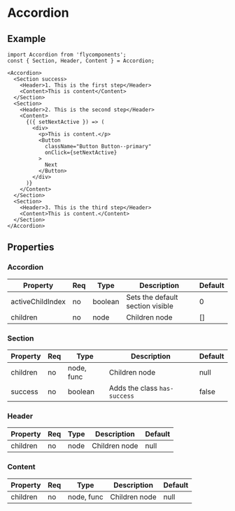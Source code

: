 # Accordion

## Example
```
import Accordion from 'flycomponents';
const { Section, Header, Content } = Accordion;

<Accordion>
  <Section success>
    <Header>1. This is the first step</Header>
    <Content>This is content</Content>
  </Section>
  <Section>
    <Header>2. This is the second step</Header>
    <Content>
      {({ setNextActive }) => (
        <div>
          <p>This is content.</p>
          <Button
            className="Button Button--primary"
            onClick={setNextActive}
          >
            Next
          </Button>
        </div>
      )}
    </Content>
  </Section>
  <Section>
    <Header>3. This is the third step</Header>
    <Content>This is content.</Content>
  </Section>
</Accordion>
```

## Properties

### Accordion

| Property         | Req   | Type                  | Description                                               | Default   |
| ---------------- | ----- | --------------------- | --------------------------------------------------------- | --------- |
| activeChildIndex | no    | boolean               | Sets the default section visible                          | 0         |
| children         | no    | node                  | Children node                                             | []        |

### Section

| Property         | Req   | Type                  | Description                                               | Default   |
| ---------------- | ----- | --------------------- | --------------------------------------------------------- | --------- |
| children         | no    | node, func            | Children node                                             | null      |
| success          | no    | boolean               | Adds the class `has-success`                              | false     |

### Header

| Property         | Req   | Type                  | Description                                               | Default   |
| ---------------- | ----- | --------------------- | --------------------------------------------------------- | --------- |
| children         | no    | node                  | Children node                                             | null      |

### Content

| Property         | Req   | Type                  | Description                                               | Default   |
| ---------------- | ----- | --------------------- | --------------------------------------------------------- | --------- |
| children         | no    | node, func            | Children node                                             | null      |


